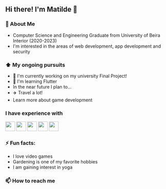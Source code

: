 ## Hi there! I'm Matilde 👋

### 📖 About Me
* Computer Science and Engineering Graduate from University of Beira Interior (2020-2023)
* I'm interested in the areas of web development, app development and security

### ⬆ My ongoing pursuits
* 🔭 I'm currently working on my university Final Project!
* 🌱 I'm learning Flutter
* In the near future I plan to...
*   ✈️ Travel a lot!
*   Learn more about game development

### I have experience with
<img src= "https://github.com/matzro/matzro/assets/77325729/e7876c56-e3c6-4f8b-9f34-d40fcc33a024" widht="30" height="30">
<img src= "https://github.com/matzro/matzro/assets/77325729/51acccd2-8f09-4660-82f6-111c68c68200" widht="30" height="30">
<img src= "https://github.com/matzro/matzro/assets/77325729/7c51e3ed-58c7-434a-946c-d611d133be4e" widht="30" height="30">
<img src= "https://github.com/matzro/matzro/assets/77325729/4052d509-fbe6-4b39-9ebf-ce54e7314c78" widht="30" height="30">
<img src= "https://github.com/matzro/matzro/assets/77325729/eed1f8ed-f112-4946-af56-66a49deb6917" widht="30" height="30">


### ⚡ Fun facts:
* I love video games
* Gardening is one of my favorite hobbies
* I am gaining interest in yoga

### 📫 How to reach me



<!--
**khajiits/khajiits** is a ✨ _special_ ✨ repository because its `README.md` (this file) appears on your GitHub profile.

Here are some ideas to get you started:

- 🔭 I’m currently working on ...
- 🌱 I’m currently learning ...
- 👯 I’m looking to collaborate on ...
- 🤔 I’m looking for help with ...
- 💬 Ask me about ...
- 📫 How to reach me: ...
- 😄 Pronouns: ...
- ⚡ Fun fact: ...
-->
